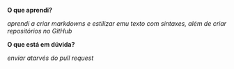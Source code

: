 **O que aprendi?**

_aprendi a criar markdowns e estilizar emu texto com sintaxes, além de criar repositórios no GitHub_

**O que está em dúvida?**

_enviar atarvés do pull request_